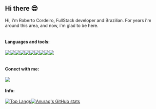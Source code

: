 ## Hi there :sunglasses:

Hi, i'm Roberto Cordeiro, FullStack developer and Brazilian. For years i'm around this area, and now, i'm glad to be here.
<br><br> 
#### Languages and tools:<br>
<img src="https://img.shields.io/badge/JavaScript-323330?style=for-the-badge&logo=javascript&logoColor=gold"><img src="https://img.shields.io/badge/TypeScript-007ACC?style=for-the-badge&logo=typescript&logoColor=gold"><img src="https://img.shields.io/badge/HTML5-E34F26?style=for-the-badge&logo=html5&logoColor=gold"><img src="https://img.shields.io/badge/CSS3-1572B6?style=for-the-badge&logo=css3&logoColor=gold"><img src="https://img.shields.io/badge/React-20232A?style=for-the-badge&logo=react&logoColor=gold"><img src="https://img.shields.io/badge/Bootstrap-563D7C?style=for-the-badge&logo=bootstrap&logoColor=gold"><img src="https://img.shields.io/badge/Node.js-43853D?style=for-the-badge&logo=node.js&logoColor=gold"><img src="https://img.shields.io/badge/MongoDB-4EA94B?style=for-the-badge&logo=mongodb&logoColor=gold"><img src="https://img.shields.io/badge/PostgreSQL-316192?style=for-the-badge&logo=postgresql&logoColor=gold"><img src="https://img.shields.io/badge/MySQL-00000F?style=for-the-badge&logo=mysql&logoColor=gold">
<br><br>
#### Conect with me:
<a href="https://www.linkedin.com/in/roberto-cordeiro-30998a195/"><img src="https://img.shields.io/badge/LinkedIn-0077B5?style=for-the-badge&logo=linkedin&logoColor=black"></a>   

#### Info:
<div style="display=inline">
  
[![Top Langs](https://github-readme-stats.vercel.app/api/top-langs/?username=roberto-cordeiro&show_icons=true&theme=merko)](https://github.com/anuraghazra/github-readme-stats)[![Anurag's GitHub stats](https://github-readme-stats.vercel.app/api?username=roberto-cordeiro&show_icons=true&theme=merko)](https://github.com/anuraghazra/github-readme-stats)
</div>
